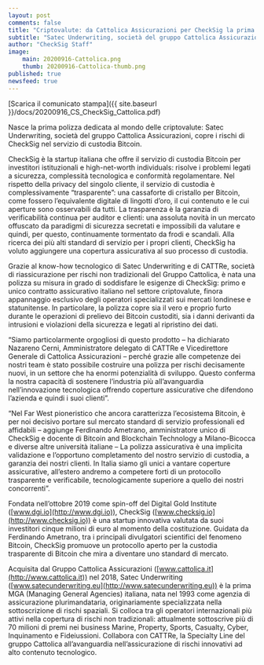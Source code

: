 ```yaml
---
layout: post
comments: false
title: "Criptovalute: da Cattolica Assicurazioni per CheckSig la prima polizza dedicata alla custodia di Bitcoin"
subtitle: "Satec Underwriting, società del gruppo Cattolica Assicurazioni, copre i rischi di CheckSig nel servizio di custodia Bitcoin."
author: "CheckSig Staff"
image:
    main: 20200916-Cattolica.png
    thumb: 20200916-Cattolica-thumb.png
published: true
newsfeed: true
---
```


[Scarica il comunicato stampa]({{ site.baseurl }}/docs/20200916_CS_CheckSig_Cattolica.pdf)

Nasce la prima polizza dedicata al mondo delle criptovalute: Satec Underwriting, società del gruppo Cattolica Assicurazioni, copre i rischi di CheckSig nel servizio di custodia Bitcoin.

CheckSig è la startup italiana che offre il servizio di custodia Bitcoin per investitori istituzionali e high-net-worth individuals: risolve i problemi legati a sicurezza, complessità tecnologica e conformità regolamentare. Nel rispetto della privacy del singolo cliente, il servizio di custodia è complessivamente “trasparente”: una cassaforte di cristallo per Bitcoin, come fossero l’equivalente digitale di lingotti d’oro, il cui contenuto e le cui aperture sono osservabili da tutti. La trasparenza è la garanzia di verificabilità continua per auditor e clienti: una assoluta novità in un mercato offuscato da paradigmi di sicurezza secretati e impossibili da valutare e quindi, per questo, continuamente tormentato da frodi e scandali. Alla ricerca dei più alti standard di servizio per i propri clienti, CheckSig ha voluto aggiungere una copertura assicurativa al suo processo di custodia.

Grazie al know-how tecnologico di Satec Underwriting e di CATTRe, società di riassicurazione per rischi non tradizionali del Gruppo Cattolica, è nata una polizza su misura in grado di soddisfare le esigenze di CheckSig: primo e unico contratto assicurativo italiano nel settore criptovalute, finora appannaggio esclusivo degli operatori specializzati sui mercati londinese e statunitense. In particolare, la polizza copre sia il vero e proprio furto durante le operazioni di prelievo dei Bitcoin custoditi, sia i danni derivanti da intrusioni e violazioni della sicurezza e legati al ripristino dei dati.

“Siamo particolarmente orgogliosi di questo prodotto – ha dichiarato Nazareno Cerni, Amministratore delegato di CATTRe e Vicedirettore Generale di Cattolica Assicurazioni – perché grazie alle competenze dei nostri team è stato possibile costruire una polizza per rischi decisamente nuovi, in un settore che ha enormi potenzialità di sviluppo. Questo conferma la nostra capacità di sostenere l’industria più all’avanguardia nell’innovazione tecnologica offrendo coperture assicurative che difendono l’azienda e quindi i suoi clienti”.

“Nel Far West pioneristico che ancora caratterizza l’ecosistema Bitcoin, è per noi decisivo portare sul mercato standard di servizio professionali ed affidabili – aggiunge Ferdinando Ametrano, amministratore unico di CheckSig e docente di Bitcoin and Blockchain Technology a Milano-Bicocca e diverse altre università italiane – La polizza assicurativa è una implicita validazione e l’opportuno completamento del nostro servizio di custodia, a garanzia dei nostri clienti. In Italia siamo gli unici a vantare coperture assicurative, all’estero andremo a competere forti di un protocollo trasparente e verificabile, tecnologicamente superiore a quello dei nostri concorrenti”.

Fondata nell’ottobre 2019 come spin-off del Digital Gold Institute ([www.dgi.io](http://www.dgi.io)), CheckSig ([www.checksig.io](http://www.checksig.io)) è una startup innovativa valutata da suoi investitori cinque milioni di euro al momento della costituzione. Guidata da Ferdinando Ametrano, tra i principali divulgatori scientifici del fenomeno Bitcoin, CheckSig promuove un protocollo aperto per la custodia trasparente di Bitcoin che mira a diventare uno standard di mercato.

Acquisita dal Gruppo Cattolica Assicurazioni ([www.cattolica.it](http://www.cattolica.it)) nel 2018, Satec Underwriting ([www.satecunderwriting.eu](http://www.satecunderwriting.eu)) è la prima MGA (Managing General Agencies) italiana, nata nel 1993 come agenzia di assicurazione plurimandataria, originariamente specializzata nella sottoscrizione di rischi spaziali. Si colloca tra gli operatori internazionali più attivi nella copertura di rischi non tradizionali: attualmente sottoscrive più di 70 milioni di premi nei business Marine, Property, Sports, Casualty, Cyber, Inquinamento e Fideiussioni. Collabora con CATTRe, la Specialty Line del gruppo Cattolica all’avanguardia nell’assicurazione di rischi innovativi ad alto contenuto tecnologico.
